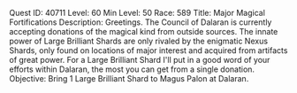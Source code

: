 Quest ID: 40711
Level: 60
Min Level: 50
Race: 589
Title: Major Magical Fortifications
Description: Greetings. The Council of Dalaran is currently accepting donations of the magical kind from outside sources. The innate power of Large Brilliant Shards are only rivaled by the enigmatic Nexus Shards, only found on locations of major interest and acquired from artifacts of great power. For a Large Brilliant Shard I'll put in a good word of your efforts within Dalaran, the most you can get from a single donation.
Objective: Bring 1 Large Brilliant Shard to Magus Palon at Dalaran.
